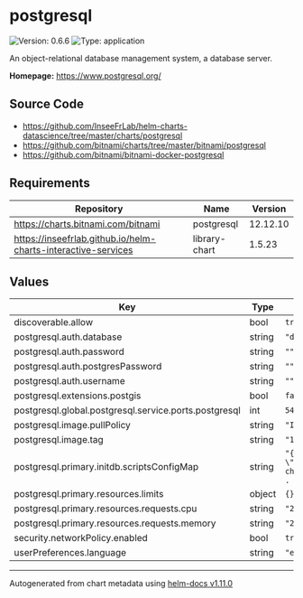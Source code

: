 # postgresql

![Version: 0.6.6](https://img.shields.io/badge/Version-0.6.6-informational?style=flat-square) ![Type: application](https://img.shields.io/badge/Type-application-informational?style=flat-square)

An object-relational database management system, a database server.

**Homepage:** <https://www.postgresql.org/>

## Source Code

* <https://github.com/InseeFrLab/helm-charts-datascience/tree/master/charts/postgresql>
* <https://github.com/bitnami/charts/tree/master/bitnami/postgresql>
* <https://github.com/bitnami/bitnami-docker-postgresql>

## Requirements

| Repository | Name | Version |
|------------|------|---------|
| https://charts.bitnami.com/bitnami | postgresql | 12.12.10 |
| https://inseefrlab.github.io/helm-charts-interactive-services | library-chart | 1.5.23 |

## Values

| Key | Type | Default | Description |
|-----|------|---------|-------------|
| discoverable.allow | bool | `true` |  |
| postgresql.auth.database | string | `"defaultdb"` |  |
| postgresql.auth.password | string | `""` |  |
| postgresql.auth.postgresPassword | string | `""` |  |
| postgresql.auth.username | string | `""` |  |
| postgresql.extensions.postgis | bool | `false` |  |
| postgresql.global.postgresql.service.ports.postgresql | int | `5432` |  |
| postgresql.image.pullPolicy | string | `"IfNotPresent"` |  |
| postgresql.image.tag | string | `"14"` |  |
| postgresql.primary.initdb.scriptsConfigMap | string | `"{{ include \"library-chart.fullname\" . }}"` |  |
| postgresql.primary.resources.limits | object | `{}` |  |
| postgresql.primary.resources.requests.cpu | string | `"250m"` |  |
| postgresql.primary.resources.requests.memory | string | `"256Mi"` |  |
| security.networkPolicy.enabled | bool | `true` |  |
| userPreferences.language | string | `"en"` |  |

----------------------------------------------
Autogenerated from chart metadata using [helm-docs v1.11.0](https://github.com/norwoodj/helm-docs/releases/v1.11.0)
